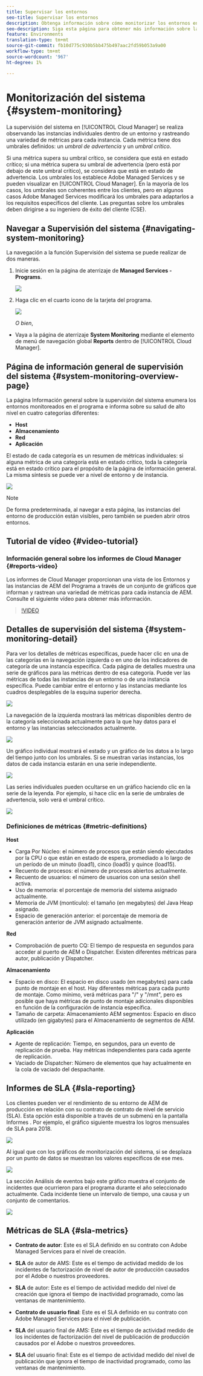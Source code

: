 ```yaml
---
title: Supervisar los entornos
seo-title: Supervisar los entornos
description: Obtenga información sobre cómo monitorizar los entornos en Cloud Manager
seo-description: Siga esta página para obtener más información sobre la supervisión del sistema en Cloud Manager, que se realiza mediante la observación de las instancias individuales dentro de un entorno y el seguimiento de una variedad de métricas para cada instancia.
feature: Environments
translation-type: tm+mt
source-git-commit: fb10d775c930b5bb475b497aac2fd59b053a9a00
workflow-type: tm+mt
source-wordcount: '967'
ht-degree: 1%

---
```



# Monitorización del sistema {#system-monitoring}

La supervisión del sistema en [!UICONTROL Cloud Manager] se realiza observando las instancias individuales dentro de un entorno y rastreando una variedad de métricas para cada instancia. Cada métrica tiene dos umbrales definidos: un *umbral de advertencia* y un *umbral crítico*.

Si una métrica supera su umbral crítico, se considera que está en estado crítico; si una métrica supera su umbral de advertencia (pero está por debajo de este umbral crítico), se considera que está en estado de advertencia. Los umbrales los establece Adobe Managed Services y se pueden visualizar en [!UICONTROL Cloud Manager]. En la mayoría de los casos, los umbrales son coherentes entre los clientes, pero en algunos casos Adobe Managed Services modificará los umbrales para adaptarlos a los requisitos específicos del cliente. Las preguntas sobre los umbrales deben dirigirse a su ingeniero de éxito del cliente (CSE).

## Navegar a Supervisión del sistema {#navigating-system-monitoring}

La navegación a la función Supervisión del sistema se puede realizar de dos maneras.

1. Inicie sesión en la página de aterrizaje de **Managed Services - Programs**.

   ![](assets/ProgramLanding.png)

1. Haga clic en el cuarto icono de la tarjeta del programa.

   ![](assets/first-timea1.png)

   *O bien*,

* Vaya a la página de aterrizaje **System Monitoring** mediante el elemento de menú de navegación global **Reports** dentro de [!UICONTROL Cloud Manager].


## Página de información general de supervisión del sistema {#system-monitoring-overview-page}

La página Información general sobre la supervisión del sistema enumera los entornos monitoreados en el programa e informa sobre su salud de alto nivel en cuatro categorías diferentes:

* **Host**
* **Almacenamiento**
* **Red**
* **Aplicación**

El estado de cada categoría es un resumen de métricas individuales: si alguna métrica de una categoría está en estado crítico, toda la categoría está en estado crítico para el propósito de la página de información general. La misma síntesis se puede ver a nivel de entorno y de instancia.

![](assets/System-Monitoring-Reports.png)

>[!NOTE]
>
>De forma predeterminada, al navegar a esta página, las instancias del entorno de producción están visibles, pero también se pueden abrir otros entornos.

## Tutorial de vídeo {#video-tutorial}

### Información general sobre los informes de Cloud Manager {#reports-video}

Los informes de Cloud Manager proporcionan una vista de los Entornos y las instancias de AEM del Programa a través de un conjunto de gráficos que informan y rastrean una variedad de métricas para cada instancia de AEM.
Consulte el siguiente vídeo para obtener más información.

>[!VIDEO](https://video.tv.adobe.com/v/26315/)

## Detalles de supervisión del sistema {#system-monitoring-detail}

Para ver los detalles de métricas específicas, puede hacer clic en una de las categorías en la navegación izquierda o en uno de los indicadores de categoría de una instancia específica. Cada página de detalles muestra una serie de gráficos para las métricas dentro de esa categoría. Puede ver las métricas de todas las instancias de un entorno o de una instancia específica. Puede cambiar entre el entorno y las instancias mediante los cuadros desplegables de la esquina superior derecha.

![](assets/System_Monitoring1.png)

La navegación de la izquierda mostrará las métricas disponibles dentro de la categoría seleccionada actualmente para la que hay datos para el entorno y las instancias seleccionados actualmente.

![](assets/System_Monitoring2.png)

Un gráfico individual mostrará el estado y un gráfico de los datos a lo largo del tiempo junto con los umbrales. Si se muestran varias instancias, los datos de cada instancia estarán en una serie independiente.

![](assets/Monitoring_Graphs1.png)

Las series individuales pueden ocultarse en un gráfico haciendo clic en la serie de la leyenda.
Por ejemplo, si hace clic en la serie de umbrales de advertencia, solo verá el umbral crítico.

![](assets/Monitoring_Graphs2.png)

### Definiciones de métricas {#metric-definitions}

**Host**

* Carga Por Núcleo: el número de procesos que están siendo ejecutados por la CPU o que están en estado de espera, promediado a lo largo de un período de un minuto (load1), cinco (load5) y quince (load15).
* Recuento de procesos: el número de procesos abiertos actualmente.
* Recuento de usuarios: el número de usuarios con una sesión shell activa.
* Uso de memoria: el porcentaje de memoria del sistema asignado actualmente.
* Memoria de JVM (montículo): el tamaño (en megabytes) del Java Heap asignado.
* Espacio de generación anterior: el porcentaje de memoria de generación anterior de JVM asignado actualmente.

**Red**

* Comprobación de puerto CQ: El tiempo de respuesta en segundos para acceder al puerto de AEM o Dispatcher. Existen diferentes métricas para autor, publicación y Dispatcher.

**Almacenamiento**

* Espacio en disco: El espacio en disco usado (en megabytes) para cada punto de montaje en el host. Hay diferentes métricas para cada punto de montaje. Como mínimo, verá métricas para &quot;/&quot; y &quot;/mnt&quot;, pero es posible que haya métricas de punto de montaje adicionales disponibles en función de la configuración de instancia específica.
* Tamaño de carpeta: Almacenamiento AEM segmentos: Espacio en disco utilizado (en gigabytes) para el Almacenamiento de segmentos de AEM.

**Aplicación**

* Agente de replicación: Tiempo, en segundos, para un evento de replicación de prueba. Hay métricas independientes para cada agente de replicación.
* Vaciado de Dispatcher: Número de elementos que hay actualmente en la cola de vaciado del despachante.

## Informes de SLA {#sla-reporting}

Los clientes pueden ver el rendimiento de su entorno de AEM de producción en relación con su contrato de contrato de nivel de servicio (SLA). Esta opción está disponible a través de un submenú en la pantalla Informes .
Por ejemplo, el gráfico siguiente muestra los logros mensuales de SLA para 2018.

![](assets/SLA-Reports-one.png)

Al igual que con los gráficos de monitorización del sistema, si se desplaza por un punto de datos se muestran los valores específicos de ese mes.

![](assets/SLA-Reports-two.png)

La sección Análisis de eventos bajo este gráfico muestra el conjunto de incidentes que ocurrieron para el programa durante el año seleccionado actualmente. Cada incidente tiene un intervalo de tiempo, una causa y un conjunto de comentarios.

![](assets/sla-reporting3.png)

## Métricas de SLA {#sla-metrics}

* **Contrato de autor**: Este es el SLA definido en su contrato con Adobe Managed Services para el nivel de creación.

* **SLA** de autor de AMS: Este es el tiempo de actividad medido de los incidentes de factorización de nivel de autor de producción causados por el Adobe o nuestros proveedores.

* **SLA** de autor: Este es el tiempo de actividad medido del nivel de creación que ignora el tiempo de inactividad programado, como las ventanas de mantenimiento.

* **Contrato de usuario final**: Este es el SLA definido en su contrato con Adobe Managed Services para el nivel de publicación.

* **SLA** del usuario final de AMS: Este es el tiempo de actividad medido de los incidentes de factorización del nivel de publicación de producción causados por el Adobe o nuestros proveedores.

* **SLA** del usuario final: Este es el tiempo de actividad medido del nivel de publicación que ignora el tiempo de inactividad programado, como las ventanas de mantenimiento.